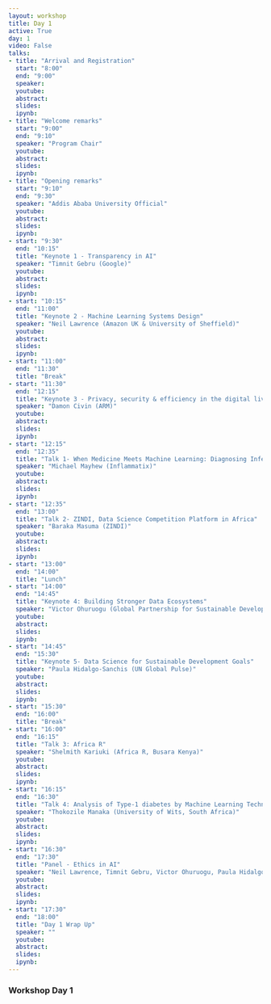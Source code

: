 ```yaml
---
layout: workshop
title: Day 1
active: True
day: 1
video: False
talks:
- title: "Arrival and Registration"
  start: "8:00"
  end: "9:00"
  speaker:
  youtube:
  abstract:
  slides:
  ipynb:
- title: "Welcome remarks"
  start: "9:00"
  end: "9:10"
  speaker: "Program Chair"
  youtube:
  abstract:
  slides:
  ipynb:
- title: "Opening remarks"
  start: "9:10"
  end: "9:30"
  speaker: "Addis Ababa University Official"
  youtube:
  abstract:
  slides:
  ipynb:  
- start: "9:30"
  end: "10:15"
  title: "Keynote 1 - Transparency in AI"
  speaker: "Timnit Gebru (Google)"
  youtube:
  abstract:
  slides:
  ipynb:
- start: "10:15"
  end: "11:00"
  title: "Keynote 2 - Machine Learning Systems Design"
  speaker: "Neil Lawrence (Amazon UK & University of Sheffield)"
  youtube:
  abstract:
  slides:
  ipynb:
- start: "11:00"
  end: "11:30"
  title: "Break"
- start: "11:30"
  end: "12:15"
  title: "Keynote 3 - Privacy, security & efficiency in the digital living room"
  speaker: "Damon Civin (ARM)"
  youtube:
  abstract:
  slides:
  ipynb:
- start: "12:15"
  end: "12:35"
  title: "Talk 1- When Medicine Meets Machine Learning: Diagnosing Infection with Data Science"
  speaker: "Michael Mayhew (Inflammatix)"
  youtube:
  abstract:
  slides:
  ipynb:
- start: "12:35"
  end: "13:00"
  title: "Talk 2- ZINDI, Data Science Competition Platform in Africa"
  speaker: "Baraka Masuma (ZINDI)"
  youtube:
  abstract:
  slides:
  ipynb:
- start: "13:00"
  end: "14:00"
  title: "Lunch"
- start: "14:00"
  end: "14:45"
  title: "Keynote 4: Building Stronger Data Ecosystems"
  speaker: "Victor Ohuruogu (Global Partnership for Sustainable Development Data)"
  youtube:
  abstract:
  slides:
  ipynb:
- start: "14:45"
  end: "15:30"
  title: "Keynote 5- Data Science for Sustainable Development Goals"
  speaker: "Paula Hidalgo-Sanchis (UN Global Pulse)"
  youtube:
  abstract:
  slides:
  ipynb:
- start: "15:30"
  end: "16:00"
  title: "Break"
- start: "16:00"
  end: "16:15"
  title: "Talk 3: Africa R"
  speaker: "Shelmith Kariuki (Africa R, Busara Kenya)"
  youtube:
  abstract:
  slides:
  ipynb:  
- start: "16:15"
  end: "16:30"
  title: "Talk 4: Analysis of Type-1 diabetes by Machine Learning Techniques"
  speaker: "Thokozile Manaka (University of Wits, South Africa)"
  youtube:
  abstract:
  slides:
  ipynb:  
- start: "16:30"
  end: "17:30"
  title: "Panel - Ethics in AI"
  speaker: "Neil Lawrence, Timnit Gebru, Victor Ohuruogu, Paula Hidalgo-Sanchis"
  youtube:
  abstract:
  slides:
  ipynb:  
- start: "17:30"
  end: "18:00"
  title: "Day 1 Wrap Up"
  speaker: ""
  youtube:
  abstract:
  slides:
  ipynb:  
---
```


<h3> <b>Workshop Day 1 </b></h3>